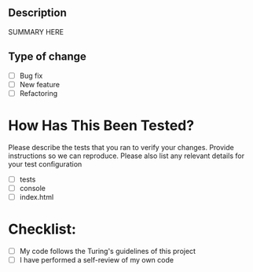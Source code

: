 ## Description

SUMMARY HERE

## Type of change

- [ ] Bug fix
- [ ] New feature
- [ ] Refactoring

# How Has This Been Tested?
Please describe the tests that you ran to verify your changes. Provide instructions so we can reproduce. Please also list any relevant details for your test configuration

- [ ] tests
- [ ] console
- [ ] index.html

# Checklist:

- [ ] My code follows the Turing's guidelines of this project
- [ ] I have performed a self-review of my own code
